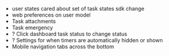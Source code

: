 - user states cared about set of task states sdk change
- web preferences on user model
- Task attachments
- Task emergency
- ? Click dashboard task status to change status
- ? Settings for when timers are automatically hidden or shown
- Mobile navigation tabs across the bottom
